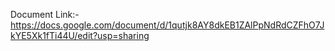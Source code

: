 Document Link:- https://docs.google.com/document/d/1qutjk8AY8dkEB1ZAlPpNdRdCZFhO7JkYE5Xk1fTi44U/edit?usp=sharing
